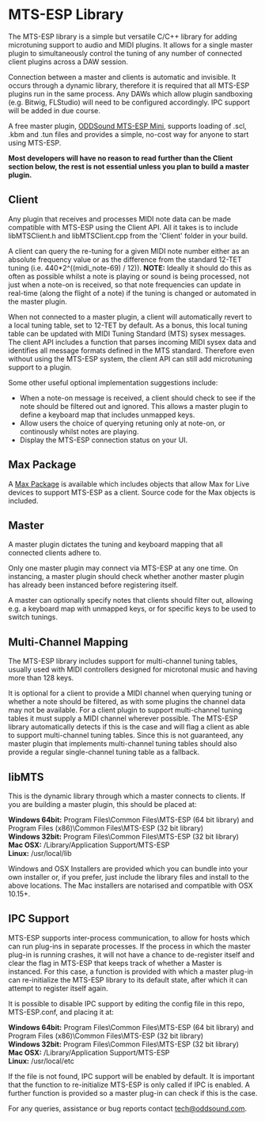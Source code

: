 # MTS-ESP Library

The MTS-ESP library is a simple but versatile C/C++ library for adding microtuning support to audio and MIDI plugins.  It allows for a single master plugin to simultaneously control the tuning of any number of connected client plugins across a DAW session.

Connection between a master and clients is automatic and invisible.  It occurs through a dynamic library, therefore it is required that all MTS-ESP plugins run in the same process.  Any DAWs which allow plugin sandboxing (e.g. Bitwig, FLStudio) will need to be configured accordingly.  IPC support will be added in due course.

A free master plugin, [ODDSound MTS-ESP Mini](https://oddsound.com/mtsespmini.php), supports loading of .scl, .kbm and .tun files and provides a simple, no-cost way for anyone to start using MTS-ESP.

**Most developers will have no reason to read further than the Client section below, the rest is not essential unless you plan to build a master plugin.**


## Client

Any plugin that receives and processes MIDI note data can be made compatible with MTS-ESP using the Client API.  All it takes is to include libMTSClient.h and libMTSClient.cpp from the 'Client' folder in your build.

A client can query the re-tuning for a given MIDI note number either as an absolute frequency value or as the difference from the standard 12-TET tuning (i.e. 440*2^((midi_note-69) / 12)).  **NOTE:** Ideally it should do this as often as possible whilst a note is playing or sound is being processed, not just when a note-on is received, so that note frequencies can update in real-time (along the flight of a note) if the tuning is changed or automated in the master plugin.

When not connected to a master plugin, a client will automatically revert to a local tuning table, set to 12-TET by default.  As a bonus, this local tuning table can be updated with MIDI Tuning Standard (MTS) sysex messages.  The client API includes a function that parses incoming MIDI sysex data and identifies all message formats defined in the MTS standard.  Therefore even without using the MTS-ESP system, the client API can still add microtuning support to a plugin.

Some other useful optional implementation suggestions include:

* When a note-on message is received, a client should check to see if the note should be filtered out and ignored.  This allows a master plugin to define a keyboard map that includes unmapped keys.
* Allow users the choice of querying retuning only at note-on, or continously whilst notes are playing.
* Display the MTS-ESP connection status on your UI.

## Max Package

A [Max Package](http://github.com/ODDSound/MTS-ESP-Max-Package) is available which includes objects that allow Max for Live devices to support MTS-ESP as a client.  Source code for the Max objects is included.


## Master

A master plugin dictates the tuning and keyboard mapping that all connected clients adhere to.

Only one master plugin may connect via MTS-ESP at any one time.  On instancing, a master plugin should check whether another master plugin has already been instanced before registering itself.

A master can optionally specify notes that clients should filter out, allowing e.g. a keyboard map with unmapped keys, or for specific keys to be used to switch tunings.


## Multi-Channel Mapping

The MTS-ESP library includes support for multi-channel tuning tables, usually used with MIDI controllers designed for microtonal music and having more than 128 keys.

It is optional for a client to provide a MIDI channel when querying tuning or whether a note should be filtered, as with some plugins the channel data may not be available.  For a client plugin to support multi-channel tuning tables it must supply a MIDI channel wherever possible.  The MTS-ESP library automatically detects if this is the case and will flag a client as able to support multi-channel tuning tables.  Since this is not guaranteed, any master plugin that implements multi-channel tuning tables should also provide a regular single-channel tuning table as a fallback.


## libMTS

This is the dynamic library through which a master connects to clients.  If you are building a master plugin, this should be placed at:

**Windows 64bit:** Program Files\Common Files\MTS-ESP (64 bit library) and Program Files (x86)\Common Files\MTS-ESP (32 bit library)  
**Windows 32bit:** Program Files\Common Files\MTS-ESP (32 bit library)  
**Mac OSX:** /Library/Application Support/MTS-ESP  
**Linux:** /usr/local/lib  
  
Windows and OSX Installers are provided which you can bundle into your own installer or, if you prefer, just include the library files and install to the above locations.  The Mac installers are notarised and compatible with OSX 10.15+.


## IPC Support

MTS-ESP supports inter-process communication, to allow for hosts which can run plug-ins in separate processes.  If the process in which the master plug-in is running crashes, it will not have a chance to de-register itself and clear the flag in MTS-ESP that keeps track of whether a Master is instanced.  For this case, a function is provided with which a master plug-in can re-initialize the MTS-ESP library to its default state, after which it can attempt to register itself again.

It is possible to disable IPC support by editing the config file in this repo, MTS-ESP.conf, and placing it at:

**Windows 64bit:** Program Files\Common Files\MTS-ESP (64 bit library) and Program Files (x86)\Common Files\MTS-ESP (32 bit library)  
**Windows 32bit:** Program Files\Common Files\MTS-ESP (32 bit library)  
**Mac OSX:** /Library/Application Support/MTS-ESP  
**Linux:** /usr/local/etc  

If the file is not found, IPC support will be enabled by default.  It is important that the function to re-initialize MTS-ESP is only called if IPC is enabled.  A further function is provided so a master plug-in can check if this is the case.


For any queries, assistance or bug reports contact tech@oddsound.com.

